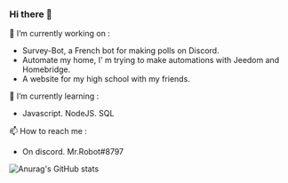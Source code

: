 ### Hi there 👋

🔭 I’m currently working on : 
- Survey-Bot, a French bot for making polls on Discord.
- Automate my home, I' m trying to make automations with Jeedom and Homebridge.
- A website for my high school with my friends.

🌱 I’m currently learning :
- Javascript. NodeJS. SQL

📫 How to reach me :
- On discord. Mr.Robot#8797

![Anurag's GitHub stats](https://github-readme-stats.vercel.app/api?username=Alexandre-Sanchez&count_private=true)

<!--
**Sanchez-Alexandre/Sanchez-Alexandre** is a ✨ _special_ ✨ repository because its `README.md` (this file) appears on your GitHub profile.

Here are some ideas to get you started:


- 🌱 I’m currently learning ...
- 👯 I’m looking to collaborate on ...
- 🤔 I’m looking for help with ...
- 💬 Ask me about ...
- 📫 How to reach me: ...
- 😄 Pronouns: ...
- ⚡ Fun fact: ...
-->
